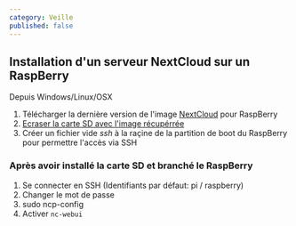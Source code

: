 ```yaml
---
category: Veille
published: false
---
```

## Installation d'un serveur NextCloud sur un RaspBerry

Depuis Windows/Linux/OSX

1. Télécharger la dernière version de l'image [NextCloud](https://ownyourbits.com/nextcloudpi/#download) pour RaspBerry 
2. [Ecraser la carte SD avec l'image récupérrée](https://www.raspberrypi.org/documentation/installation/installing-images/mac.md)
3. Créer un fichier vide _ssh_ à la raçine de la partition de boot du RaspBerry pour permettre l'accès via SSH

### Après avoir installé la carte SD et branché le RaspBerry

1. Se connecter en SSH (Identifiants par défaut: pi / raspberry)
2. Changer le mot de passe
3. sudo ncp-config
4. Activer `nc-webui`
